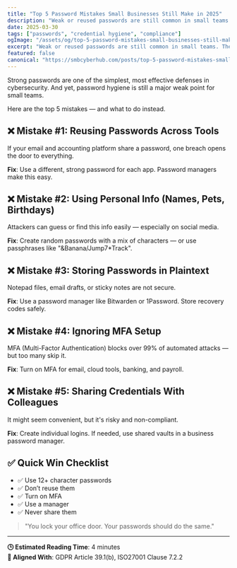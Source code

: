 ```yaml
---
title: "Top 5 Password Mistakes Small Businesses Still Make in 2025"
description: "Weak or reused passwords are still common in small teams. These are the top mistakes — and how to fix them fast."
date: 2025-03-30
tags: ["passwords", "credential hygiene", "compliance"]
ogImage: "/assets/og/top-5-password-mistakes-small-businesses-still-make-in-2025.png"
excerpt: "Weak or reused passwords are still common in small teams. These are the top mistakes — and how to fix them fast."
featured: false
canonical: "https://smbcyberhub.com/posts/top-5-password-mistakes-small-businesses-still-make-in-2025"
---
```


Strong passwords are one of the simplest, most effective defenses in cybersecurity. And yet, password hygiene is still a major weak point for small teams.

Here are the top 5 mistakes — and what to do instead.

## ❌ Mistake #1: Reusing Passwords Across Tools
If your email and accounting platform share a password, one breach opens the door to everything.

**Fix**: Use a different, strong password for each app. Password managers make this easy.

## ❌ Mistake #2: Using Personal Info (Names, Pets, Birthdays)
Attackers can guess or find this info easily — especially on social media.

**Fix**: Create random passwords with a mix of characters — or use passphrases like "&Banana/Jump7*Track".

## ❌ Mistake #3: Storing Passwords in Plaintext
Notepad files, email drafts, or sticky notes are not secure.

**Fix**: Use a password manager like Bitwarden or 1Password. Store recovery codes safely.

## ❌ Mistake #4: Ignoring MFA Setup
MFA (Multi-Factor Authentication) blocks over 99% of automated attacks — but too many skip it.

**Fix**: Turn on MFA for email, cloud tools, banking, and payroll.

## ❌ Mistake #5: Sharing Credentials With Colleagues
It might seem convenient, but it's risky and non-compliant.

**Fix**: Create individual logins. If needed, use shared vaults in a business password manager.

## ✅ Quick Win Checklist
- ✅ Use 12+ character passwords
- ✅ Don’t reuse them
- ✅ Turn on MFA
- ✅ Use a manager
- ✅ Never share them

> "You lock your office door. Your passwords should do the same."

---

**🕒 Estimated Reading Time**: 4 minutes  
**🔐 Aligned With**: GDPR Article 39.1(b), ISO27001 Clause 7.2.2
